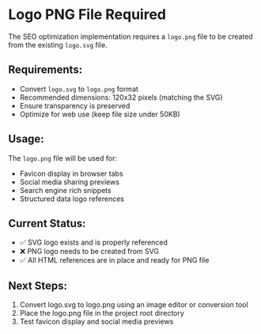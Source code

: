 # Logo PNG File Required

The SEO optimization implementation requires a `logo.png` file to be created from the existing `logo.svg` file.

## Requirements:
- Convert `logo.svg` to `logo.png` format
- Recommended dimensions: 120x32 pixels (matching the SVG)
- Ensure transparency is preserved
- Optimize for web use (keep file size under 50KB)

## Usage:
The `logo.png` file will be used for:
- Favicon display in browser tabs
- Social media sharing previews
- Search engine rich snippets
- Structured data logo references

## Current Status:
- ✅ SVG logo exists and is properly referenced
- ❌ PNG logo needs to be created from SVG
- ✅ All HTML references are in place and ready for PNG file

## Next Steps:
1. Convert logo.svg to logo.png using an image editor or conversion tool
2. Place the logo.png file in the project root directory
3. Test favicon display and social media previews